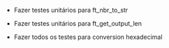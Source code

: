 * Fazer testes unitários para ft_nbr_to_str
* Fazer testes unitários para ft_get_output_len

* Fazer todos os testes para conversion hexadecimal
